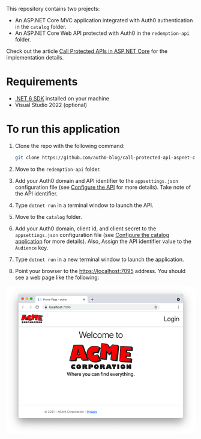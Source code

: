 This repository contains two projects:

- An ASP.NET Core MVC application integrated with Auth0 authentication in the `catalog` folder.
- An ASP.NET Core Web API protected with Auth0 in the `redemption-api` folder.

Check out the article [Call Protected APIs in ASP.NET Core](https://auth0.com/blog/call-protected-api-in-aspnet-core/) for the implementation details.

# Requirements

- [.NET 6 SDK](https://dotnet.microsoft.com/download/dotnet/6.0) installed on your machine
- Visual Studio 2022 (optional)

# To run this application

1. Clone the repo with the following command:

   ```bash
   git clone https://github.com/auth0-blog/call-protected-api-aspnet-core.git
   ```

2. Move to the `redemption-api` folder.

3. Add your Auth0 domain and API identifier to the `appsettings.json` configuration file (see [Configure the API](https://auth0.com/blog/call-protected-api-in-aspnet-core/#Configure-the-API) for more details). Take note of the API identifier.

4. Type `dotnet run` in a terminal window to launch the API.

5. Move to the `catalog` folder.

6. Add your Auth0 domain, client id, and client secret to the `appsettings.json` configuration file (see [Configure the catalog application](https://auth0.com/blog/call-protected-api-in-aspnet-core/#Configure-the-catalog-application) for more details). Also, Assign the API identifier value to the `Audience` key.
7. Type `dotnet run` in a new terminal window to launch the application.
8. Point your browser to the [https://localhost:7095](https://localhost:7095) address. You should see a web page like the following:

![acme-homepage-login](acme-homepage-login.png)
